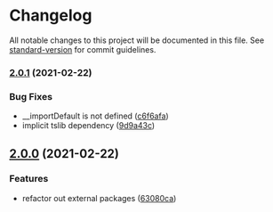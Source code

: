 # Changelog

All notable changes to this project will be documented in this file. See [standard-version](https://github.com/conventional-changelog/standard-version) for commit guidelines.

### [2.0.1](https://github.com/jeanlescure/string-crypto/compare/v2.0.0...v2.0.1) (2021-02-22)


### Bug Fixes

* __importDefault is not defined ([c6f6afa](https://github.com/jeanlescure/string-crypto/commit/c6f6afa14dcb7cef12f9d3d3dc32b1883aa57257))
* implicit tslib dependency ([9d9a43c](https://github.com/jeanlescure/string-crypto/commit/9d9a43c00022bb72eed33a835c8129aeec6763c3))

## [2.0.0](https://github.com/jeanlescure/string-crypto/compare/v1.0.4...v2.0.0) (2021-02-22)


### Features

* refactor out external packages ([63080ca](https://github.com/jeanlescure/string-crypto/commit/63080ca58f8bf011be7444ce572901fdf02ce87e))

